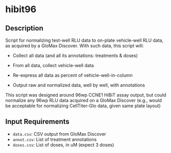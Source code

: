 # hibit96

## Description
Script for normalizing test-well RLU data to on-plate vehicle-well RLU data, as acquired by a GloMax Discover. With such data, this script will:

- Collect all data (and all its annotations: treatments & doses)

- From all data, collect vehicle-well data

- Re-express all data as percent of vehicle-well-in-column

- Output raw and normalized data, well by well, with annotations

This script was designed around 96wp CCNE1 HiBiT assay output, but could normalize any 96wp RLU data acquired on a GloMax Discover (e.g., would be acceptable for normalizing CellTiter-Glo data, given same plate layout)

## Input Requirements
- ```data.csv```: CSV output from GloMax Discover
- ```annot.csv```: List of treatment annotations
- ```doses.csv```: List of doses, in uM (expect 3 doses)
